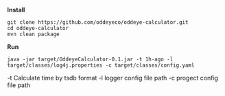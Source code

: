 **Install**

```
git clone https://github.com/oddeyeco/oddeye-calculator.git
cd oddeye-calculator
mvn clean package
```

**Run**
```
java -jar target/OddeyeCalculator-0.1.jar -t 1h-ago -l target/classes/log4j.properties -c target/classes/config.yaml 
```
-t Calculate time by tsdb format
-l logger config file path 
-c progect config file path 

